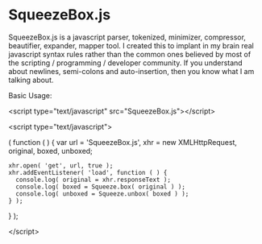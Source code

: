 SqueezeBox.js
=============

SqueezeBox.js is a javascript parser, tokenized, minimizer, compressor, beautifier, expander, mapper tool.  I created this to implant in my brain real javascript syntax rules rather than the common ones believed by most of the scripting / programming / developer community.  If you understand about newlines, semi-colons and auto-insertion, then you know what I am talking about.  

Basic Usage:

&lt;script type=&quot;text/javascript&quot; src=&quot;SqueezeBox.js&quot;&gt;&lt;/script&gt;

&lt;script type=&quot;text/javascript&quot;&gt;

( function ( ) {
    var url = 'SqueezeBox.js',
        xhr = new XMLHttpRequest,
        original, boxed, unboxed;
    
    xhr.open( 'get', url, true );
    xhr.addEventListener( 'load', function ( ) {
      console.log( original = xhr.responseText );
      console.log( boxed = Squeeze.box( original ) );
      console.log( unboxed = Squeeze.unbox( boxed ) );
    } );
} );

&lt;/script&gt;
